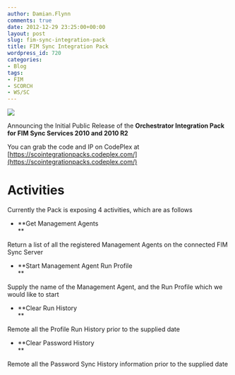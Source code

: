 ```yaml
---
author: Damian.Flynn
comments: true
date: 2012-12-29 23:25:00+00:00
layout: post
slug: fim-sync-integration-pack
title: FIM Sync Integration Pack
wordpress_id: 720
categories:
- Blog
tags:
- FIM
- SCORCH
- WS/SC
---
```


![](/assets/posts/2012/12/122912_0045_FIMSyncInte1.png)

Announcing the Initial Public Release of the **Orchestrator Integration Pack for FIM Sync Services 2010 and 2010 R2**

You can grab the code and IP on CodePlex at [https://scointegrationpacks.codeplex.com/](https://scointegrationpacks.codeplex.com/)

# Activities   


Currently the Pack is exposing 4 activities, which are as follows

  * **Get Management Agents   
**

Return a list of all the registered Management Agents on the connected FIM Sync Server

  * **Start Management Agent Run Profile   
**

Supply the name of the Management Agent, and the Run Profile which we would like to start

  * **Clear Run History   
**

Remote all the Profile Run History prior to the supplied date

  * **Clear Password History   
**

Remote all the Password Sync History information prior to the supplied date

